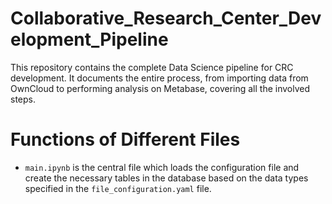 # Collaborative_Research_Center_Development_Pipeline

This repository contains the complete Data Science pipeline for CRC development. It documents the entire process, from importing data from OwnCloud to performing analysis on Metabase, covering all the involved steps.

# Functions of Different Files

* `main.ipynb` is the central file which loads the configuration file and create the necessary tables in the database based on the data types specified in the `file_configuration.yaml` file.

